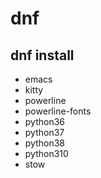 # dnf
## dnf install
- emacs
- kitty
- powerline
- powerline-fonts
- python36
- python37
- python38
- python310
- stow
